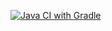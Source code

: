 [![Java CI with Gradle](https://github.com/Guap18/PATTERNS-2.0/actions/workflows/gradle.yml/badge.svg)](https://github.com/Guap18/PATTERNS-2.0/actions/workflows/gradle.yml)